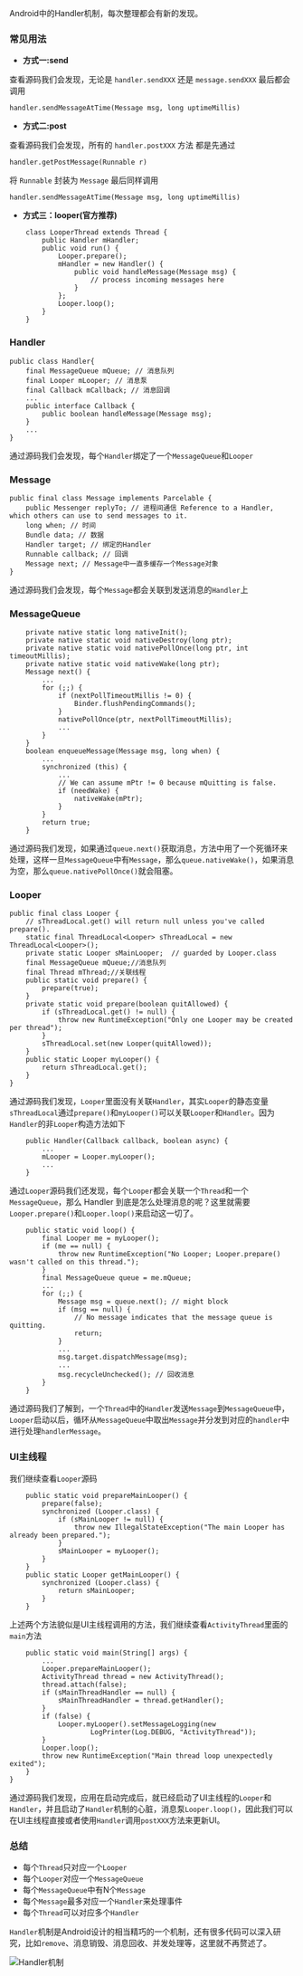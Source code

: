 Android中的Handler机制，每次整理都会有新的发现。

### 常见用法

- **方式一:send**

查看源码我们会发现，无论是 `handler.sendXXX` 还是 `message.sendXXX` 最后都会调用

```
handler.sendMessageAtTime(Message msg, long uptimeMillis)
```

- **方式二:post**

查看源码我们会发现，所有的 `handler.postXXX` 方法 都是先通过 

```
handler.getPostMessage(Runnable r)
```

将 `Runnable` 封装为 `Message` 最后同样调用

```
handler.sendMessageAtTime(Message msg, long uptimeMillis)
```

- **方式三：looper(官方推荐)**

```
    class LooperThread extends Thread {
        public Handler mHandler;
        public void run() {
            Looper.prepare();
            mHandler = new Handler() {
                public void handleMessage(Message msg) {
                    // process incoming messages here
                }
            };
            Looper.loop();
        }
    }
```

### Handler

```
public class Handler{
    final MessageQueue mQueue; // 消息队列
    final Looper mLooper; // 消息泵
    final Callback mCallback; // 消息回调
    ...
    public interface Callback {
        public boolean handleMessage(Message msg);
    }
    ...
}
```

通过源码我们会发现，每个`Handler`绑定了一个`MessageQueue`和`Looper`

### Message

```
public final class Message implements Parcelable {
    public Messenger replyTo; // 进程间通信 Reference to a Handler, which others can use to send messages to it.
    long when; // 时间
    Bundle data; // 数据
    Handler target; // 绑定的Handler
    Runnable callback; // 回调
    Message next; // Message中一直多缓存一个Message对象
}
```

通过源码我们会发现，每个`Message`都会关联到发送消息的`Handler`上

### MessageQueue

```
    private native static long nativeInit();
    private native static void nativeDestroy(long ptr);
    private native static void nativePollOnce(long ptr, int timeoutMillis);
    private native static void nativeWake(long ptr);
    Message next() {
        ...
        for (;;) {
            if (nextPollTimeoutMillis != 0) {
                Binder.flushPendingCommands();
            }
            nativePollOnce(ptr, nextPollTimeoutMillis);
            ...
        }
    }
    boolean enqueueMessage(Message msg, long when) {
        ...
        synchronized (this) {
            ...
            // We can assume mPtr != 0 because mQuitting is false.
            if (needWake) {
                nativeWake(mPtr);
            }
        }
        return true;
    }
```

通过源码我们发现，如果通过`queue.next()`获取消息，方法中用了一个死循环来处理，这样一旦`MessageQueue`中有`Message`，那么`queue.nativeWake()`，如果消息为空，那么`queue.nativePollOnce()`就会阻塞。

### Looper

```
public final class Looper {
    // sThreadLocal.get() will return null unless you've called prepare().
    static final ThreadLocal<Looper> sThreadLocal = new ThreadLocal<Looper>();
    private static Looper sMainLooper;  // guarded by Looper.class
    final MessageQueue mQueue;//消息队列
    final Thread mThread;//关联线程
    public static void prepare() {
        prepare(true);
    }
    private static void prepare(boolean quitAllowed) {
        if (sThreadLocal.get() != null) {
            throw new RuntimeException("Only one Looper may be created per thread");
        }
        sThreadLocal.set(new Looper(quitAllowed));
    }
    public static Looper myLooper() {
        return sThreadLocal.get();
    }
}
```

通过源码我们发现，`Looper`里面没有关联`Handler`，其实`Looper`的静态变量`sThreadLocal`通过`prepare()`和`myLooper()`可以关联`Looper`和`Handler`。因为`Handler`的非`Looper`构造方法如下

```
    public Handler(Callback callback, boolean async) {
        ...
        mLooper = Looper.myLooper();
        ...
    }
```

通过`Looper`源码我们还发现，每个`Looper`都会关联一个`Thread`和一个`MessageQueue`，那么 Handler 到底是怎么处理消息的呢？这里就需要`Looper.prepare()`和`Looper.loop()`来启动这一切了。

```
    public static void loop() {
        final Looper me = myLooper();
        if (me == null) {
            throw new RuntimeException("No Looper; Looper.prepare() wasn't called on this thread.");
        }
        final MessageQueue queue = me.mQueue;
        ...
        for (;;) {
            Message msg = queue.next(); // might block
            if (msg == null) {
                // No message indicates that the message queue is quitting.
                return;
            }
            ...
            msg.target.dispatchMessage(msg);
            ...
            msg.recycleUnchecked(); // 回收消息
        }
    }
```

通过源码我们了解到，一个`Thread`中的`Handler`发送`Message`到`MessageQueue`中，`Looper`启动以后，循环从`MessageQueue`中取出`Message`并分发到对应的`handler`中进行处理`handlerMessage`。

### UI主线程

我们继续查看`Looper`源码

```
    public static void prepareMainLooper() {
        prepare(false);
        synchronized (Looper.class) {
            if (sMainLooper != null) {
                throw new IllegalStateException("The main Looper has already been prepared.");
            }
            sMainLooper = myLooper();
        }
    } 
    public static Looper getMainLooper() {
        synchronized (Looper.class) {
            return sMainLooper;
        }
    }
```

上述两个方法貌似是UI主线程调用的方法，我们继续查看`ActivityThread`里面的`main`方法

```
    public static void main(String[] args) {
        ...
        Looper.prepareMainLooper();
        ActivityThread thread = new ActivityThread();
        thread.attach(false);
        if (sMainThreadHandler == null) {
            sMainThreadHandler = thread.getHandler();
        }
        if (false) {
            Looper.myLooper().setMessageLogging(new
                    LogPrinter(Log.DEBUG, "ActivityThread"));
        }
        Looper.loop();
        throw new RuntimeException("Main thread loop unexpectedly exited");
    }
}
```

通过源码我们发现，应用在启动完成后，就已经启动了UI主线程的`Looper`和`Handler`，并且启动了`Handler`机制的心脏，消息泵`Looper.loop()`，因此我们可以在UI主线程直接或者使用`Handler`调用`postXXX`方法来更新UI。

### 总结

- 每个`Thread`只对应一个`Looper`
- 每个`Looper`对应一个`MessageQueue`
- 每个`MessageQueue`中有N个`Message`
- 每个`Message`最多对应一个`Handler`来处理事件
- 每个`Thread`可以对应多个`Handler`

`Handler`机制是Android设计的相当精巧的一个机制，还有很多代码可以深入研究，比如`remove`、消息销毁、消息回收、并发处理等，这里就不再赘述了。

![Handler机制](https://wangyuchao.oss-cn-beijing.aliyuncs.com/blog/program/android-handler-looper-message.jpg)